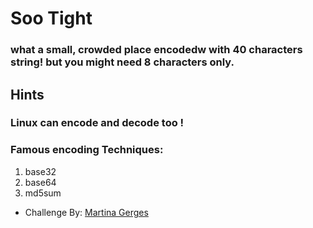 # Soo Tight

### what a small, crowded place encodedw with 40 characters string! but you might need 8 characters only.


## Hints

### Linux can encode and decode too ! 
### Famous encoding Techniques:

1. base32
2. base64
3. md5sum

- Challenge By: [Martina Gerges](https://github.com/martinagerges)
